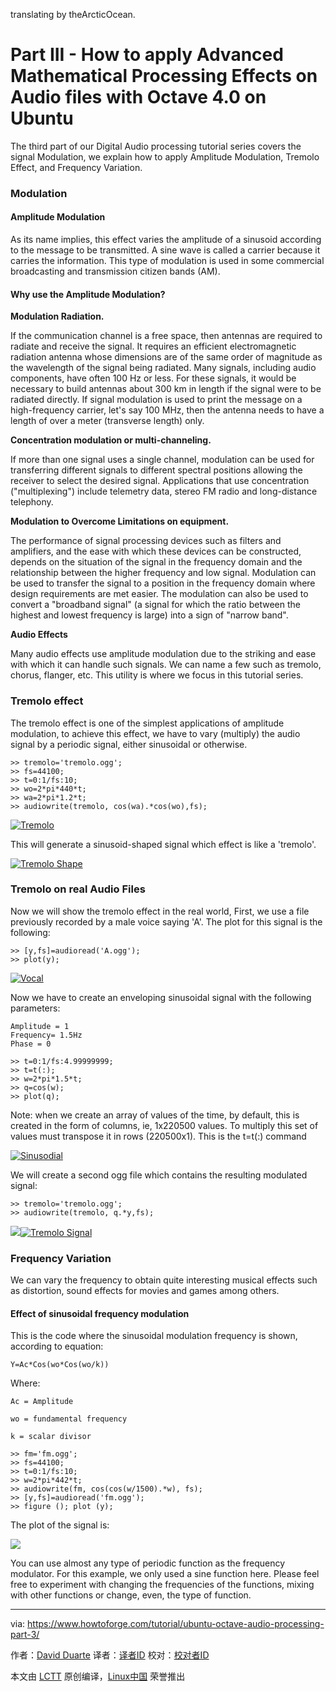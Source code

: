translating by theArcticOcean.

Part III - How to apply Advanced Mathematical Processing Effects on Audio files with Octave 4.0 on Ubuntu
=====

The third part of our Digital Audio processing tutorial series covers the signal Modulation, we explain how to apply Amplitude Modulation, Tremolo Effect, and Frequency Variation.

### Modulation

#### Amplitude Modulation

As its name implies, this effect varies the amplitude of a sinusoid according to the message to be transmitted. A sine wave is called a carrier because it carries the information. This type of modulation is used in some commercial broadcasting and transmission citizen bands (AM).

#### Why use the Amplitude Modulation?

**Modulation Radiation.**

If the communication channel is a free space, then antennas are required to radiate and receive the signal. It requires an efficient electromagnetic radiation antenna whose dimensions are of the same order of magnitude as the wavelength of the signal being radiated. Many signals, including audio components, have often 100 Hz or less. For these signals, it would be necessary to build antennas about 300 km in length if the signal were to be radiated directly. If signal modulation is used to print the message on a high-frequency carrier, let's say 100 MHz, then the antenna needs to have a length of over a meter (transverse length) only.

**Concentration modulation or multi-channeling.**

If more than one signal uses a single channel, modulation can be used for transferring different signals to different spectral positions allowing the receiver to select the desired signal. Applications that use concentration ("multiplexing") include telemetry data, stereo FM radio and long-distance telephony.

**Modulation to Overcome Limitations on equipment.**

The performance of signal processing devices such as filters and amplifiers, and the ease with which these devices can be constructed, depends on the situation of the signal in the frequency domain and the relationship between the higher frequency and low signal. Modulation can be used to transfer the signal to a position in the frequency domain where design requirements are met easier. The modulation can also be used to convert a "broadband signal" (a signal for which the ratio between the highest and lowest frequency is large) into a sign of "narrow band".

**Audio Effects**

Many audio effects use amplitude modulation due to the striking and ease with which it can handle such signals. We can name a few such as tremolo, chorus, flanger, etc. This utility is where we focus in this tutorial series.

### Tremolo effect

The tremolo effect is one of the simplest applications of amplitude modulation, to achieve this effect, we have to vary (multiply) the audio signal by a periodic signal, either sinusoidal or otherwise.

```
>> tremolo='tremolo.ogg';
>> fs=44100;
>> t=0:1/fs:10;
>> wo=2*pi*440*t;
>> wa=2*pi*1.2*t;
>> audiowrite(tremolo, cos(wa).*cos(wo),fs);
```

[![Tremolo](https://www.howtoforge.com/images/ubuntu-octave-audio-processing-part-3/tremolo.png)](https://www.howtoforge.com/images/ubuntu-octave-audio-processing-part-3/big/tremolo.png)

This will generate a sinusoid-shaped signal which effect is like a 'tremolo'.

[![Tremolo Shape](https://www.howtoforge.com/images/ubuntu-octave-audio-processing-part-3/tremoloshape.png)](https://www.howtoforge.com/images/ubuntu-octave-audio-processing-part-3/big/tremoloshape.png)

### Tremolo on real Audio Files

Now we will show the tremolo effect in the real world, First, we use a file previously recorded by a male voice saying 'A'. The plot for this signal is the following:

```
>> [y,fs]=audioread('A.ogg');
>> plot(y);
```

[![Vocal](https://www.howtoforge.com/images/ubuntu-octave-audio-processing-part-3/avocalmale.png)](https://www.howtoforge.com/images/ubuntu-octave-audio-processing-part-3/big/avocalmale.png)

Now we have to create an enveloping sinusoidal signal with the following parameters:

```
Amplitude = 1
Frequency= 1.5Hz
Phase = 0
```

```
>> t=0:1/fs:4.99999999;
>> t=t(:);
>> w=2*pi*1.5*t;
>> q=cos(w);
>> plot(q);
```

Note: when we create an array of values of the time, by default, this is created in the form of columns, ie, 1x220500 values. To multiply this set of values must transpose it in rows (220500x1). This is the t=t(:) command

[![Sinusodial](https://www.howtoforge.com/images/ubuntu-octave-audio-processing-part-3/sinusoidal.png)](https://www.howtoforge.com/images/ubuntu-octave-audio-processing-part-3/big/sinusoidal.png)

We will create a second ogg file which contains the resulting modulated signal:

```
>> tremolo='tremolo.ogg';
>> audiowrite(tremolo, q.*y,fs);
```

[![](https://www.howtoforge.com/images/ubuntu-octave-audio-processing-part-3/tremsignal1.png)](https://www.howtoforge.com/images/ubuntu-octave-audio-processing-part-3/big/tremsignal1.png)[![Tremolo Signal](https://www.howtoforge.com/images/ubuntu-octave-audio-processing-part-3/tremolsignal1.png)](https://www.howtoforge.com/images/ubuntu-octave-audio-processing-part-3/big/tremolsignal1.png)

### Frequency Variation

We can vary the frequency to obtain quite interesting musical effects such as distortion, sound effects for movies and games among others.

#### Effect of sinusoidal frequency modulation

This is the code where the sinusoidal modulation frequency is shown, according to equation:

```
Y=Ac*Cos(wo*Cos(wo/k))
```

Where:

```
Ac = Amplitude

wo = fundamental frequency

k = scalar divisor
```

```
>> fm='fm.ogg';
>> fs=44100;
>> t=0:1/fs:10;
>> w=2*pi*442*t;
>> audiowrite(fm, cos(cos(w/1500).*w), fs);
>> [y,fs]=audioread('fm.ogg');
>> figure (); plot (y);
```

The plot of the signal is:

[![](https://www.howtoforge.com/images/ubuntu-octave-audio-processing-part-3/fmod.png)](https://www.howtoforge.com/images/ubuntu-octave-audio-processing-part-3/big/fmod.png)

You can use almost any type of periodic function as the frequency modulator. For this example, we only used a sine function here. Please feel free to experiment with changing the frequencies of the functions, mixing with other functions or change, even, the type of function.

--------------------------------------------------------------------------------

via: https://www.howtoforge.com/tutorial/ubuntu-octave-audio-processing-part-3/

作者：[David Duarte][a]
译者：[译者ID](https://github.com/译者ID)
校对：[校对者ID](https://github.com/校对者ID)

本文由 [LCTT](https://github.com/LCTT/TranslateProject) 原创编译，[Linux中国](https://linux.cn/) 荣誉推出

[a]: https://www.howtoforge.com/tutorial/ubuntu-octave-audio-processing-part-3/
